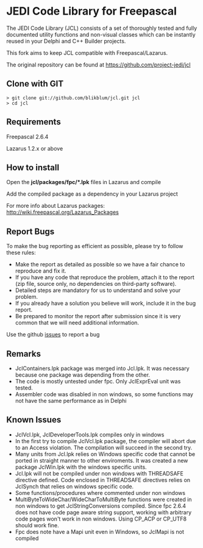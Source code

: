 JEDI Code Library for Freepascal
================================


The JEDI Code Library (JCL) consists of a set of thoroughly tested and fully documented
utility functions and non-visual classes which can be instantly reused in your Delphi
and C++ Builder projects.

This fork aims to keep JCL compatible with Freepascal/Lazarus.

The original repository can be found at <https://github.com/project-jedi/jcl>

Clone with GIT
--------------
```
> git clone git://github.com/blikblum/jcl.git jcl
> cd jcl
```

Requirements
------------

Freepascal 2.6.4

Lazarus 1.2.x or above

How to install
--------------
Open the **jcl/packages/fpc/*.lpk** files in Lazarus and compile

Add the compiled package as a dependency in your Lazarus project

For more info about Lazarus packages: <http://wiki.freepascal.org/Lazarus_Packages>

Report Bugs
-----------
To make the bug reporting as efficient as possible, please try to follow these rules:

- Make the report as detailed as possible so we have a fair chance to reproduce and fix it.
- If you have any code that reproduce the problem, attach it to the report (zip file, source only, no dependencies on third-party software).
- Detailed steps are mandatory for us to understand and solve your problem. 
- If you already have a solution you believe will work, include it in the bug report.
- Be prepared to monitor the report after submission since it is very common that we will need additional information.

Use the github [issues](https://github.com/blikblum/jcl/issues) to report a bug

Remarks
-------
 - JclContainers.lpk package was merged into Jcl.lpk. It was necessary because one package was depending from the other.
 - The code is mostly untested under fpc. Only JclExprEval unit was tested.
 - Assembler code was disabled in non windows, so some functions may not have the same performance as in Delphi
 
Known Issues
------------
 - JclVcl.lpk, JclDeveloperTools.lpk compiles only in windows 
 - In the first try to compile JclVcl.lpk package, the compiler will abort due to an Access violation. The compilation will succeed in the second try.
 - Many units from Jcl.lpk relies on Windows specific code that cannot be ported in straight manner to other enviroments. It was created a new package JclWin.lpk with the windows specific units.
 - Jcl.lpk will not be compiled under non windows with THREADSAFE directive defined. Code enclosed in THREADSAFE directives relies on JclSynch that relies on windows specific code.
 - Some functions/procedures where commented under non windows
 - MultiByteToWideChar/WideCharToMultiByte functions were created in non windows to get JclStringConversions compiled. Since fpc 2.6.4 does not have code page aware string support, working with arbitrary code pages won't work in non windows. Using CP_ACP or CP_UTF8 should work fine.
 - Fpc does note have a Mapi unit even in Windows, so JclMapi is not compiled
